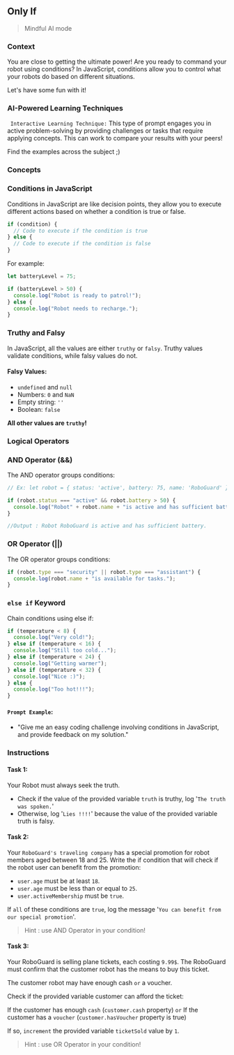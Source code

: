 ## Only If

> Mindful AI mode

### Context

You are close to getting the ultimate power! Are you ready to command your robot using conditions? In JavaScript, conditions allow you to control what your robots do based on different situations.

Let's have some fun with it!

### AI-Powered Learning Techniques

` Interactive Learning Technique:`
This type of prompt engages you in active problem-solving by providing challenges or tasks that require applying concepts. This can work to compare your results with your peers!

Find the examples across the subject ;)

### Concepts

### Conditions in JavaScript

Conditions in JavaScript are like decision points, they allow you to execute different actions based on whether a condition is true or false.

```js
if (condition) {
  // Code to execute if the condition is true
} else {
  // Code to execute if the condition is false
}
```

For example:

```js
let batteryLevel = 75;

if (batteryLevel > 50) {
  console.log("Robot is ready to patrol!");
} else {
  console.log("Robot needs to recharge.");
}
```

### Truthy and Falsy

In JavaScript, all the values are either `truthy` or `falsy`. Truthy values validate conditions, while falsy values do not.

#### Falsy Values:

- `undefined` and `null`
- Numbers: `0` and `NaN`
- Empty string: `''`
- Boolean: `false`

**All other values are `truthy`!**

### Logical Operators

### AND Operator (&&)

The AND operator groups conditions:

```js
// Ex: let robot = { status: 'active', battery: 75, name: 'RoboGuard' };

if (robot.status === "active" && robot.battery > 50) {
  console.log("Robot" + robot.name + "is active and has sufficient battery.");
}

//Output : Robot RoboGuard is active and has sufficient battery.
```

### OR Operator (||)

The OR operator groups conditions:

```js
if (robot.type === "security" || robot.type === "assistant") {
  console.log(robot.name + "is available for tasks.");
}
```

### `else if` Keyword

Chain conditions using else if:

```js
if (temperature < 8) {
  console.log("Very cold!");
} else if (temperature < 16) {
  console.log("Still too cold...");
} else if (temperature < 24) {
  console.log("Getting warmer");
} else if (temperature < 32) {
  console.log("Nice :)");
} else {
  console.log("Too hot!!!");
}
```

#### **`Prompt Example`**:

- "Give me an easy coding challenge involving conditions in JavaScript, and provide feedback on my solution."

### Instructions

#### Task 1:

Your Robot must always seek the truth.

- Check if the value of the provided variable `truth` is truthy, log '`The truth was spoken.`'
- Otherwise, log '`Lies !!!!`' because the value of the provided variable truth is falsy.

#### Task 2:

Your `RoboGuard's traveling company` has a special promotion for robot members aged between 18 and 25. Write the if condition that will check if the robot user can benefit from the promotion:

- `user.age` must be at least `18`.
- `user.age` must be less than or equal to `25`.
- `user.activeMembership` must be `true`.

If `all` of these conditions are `true`, log the message '`You can benefit from our special promotion`'.

> Hint : use AND Operator in your condition!

#### Task 3:

Your RoboGuard is selling plane tickets, each costing `9.99$`. The RoboGuard must confirm that the customer robot has the means to buy this ticket.

The customer robot may have enough cash `or` a voucher.

Check if the provided variable customer can afford the ticket:

If the customer has enough `cash` (`customer.cash` property)
`or` If the customer has a `voucher` (`customer.hasVoucher` property is true)

If so, `increment` the provided variable `ticketSold` value by `1`.

> Hint : use OR Operator in your condition!
